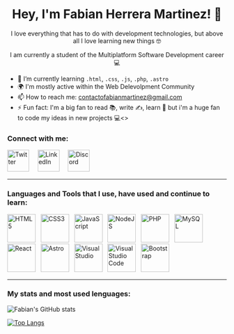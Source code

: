 ### <h1 align="center"> Hey, I'm Fabian Herrera Martinez! 👋 </h1>
<p align="center">I love everything that has to do with development technologies, but above all I love learning new things 🤓</p>
<p align="center">I am currently a student of the Multiplatform Software Development career 💻</p>
 <ul>
  <li>🌱 I’m currently learning <code>.html</code>, <code>.css</code>, <code>.js</code>, <code>.php</code>, <code>.astro</code> <br></li>
  <li>🌍 I'm mostly active within the Web Delevolpment Community <br></li>
  <li>📫 How to reach me: <a href="mailto:contactofabianmartinez@gmail.com">contactofabianmartinez@gmail.com</a> <br></li>
  <li>⚡ Fun fact: I'm a big fan to read 📚, write ✍, learn 🧠 but i'm a huge fan to code my ideas in new projects 💻<></li>
</ul


<hr>

<!-- Connect with me -->

<h3 align="left">Connect with me:</h3>

<a href="https://www.twitter.com/FabianHMz_"><img src="https://user-images.githubusercontent.com/95977433/167311941-e7278fd9-15f9-49a5-addc-4badff1a3835.png" alt="Twitter" width="50" heigth="50" style="max-width= 10 0%;"></a>
&nbsp; &nbsp;
<a href="https://www.linkedin.com/in/fabianhmz/"><img src="https://user-images.githubusercontent.com/95977433/167311930-54214ac1-de84-432f-9026-e1225c814d6f.png" alt="LinkedIn" width="50" heigth="50" style="max-width= 10 0%;"></a>
&nbsp; &nbsp;
<a href="https://discord.gg/gdRmAa5xHU"><img src="https://user-images.githubusercontent.com/95977433/167311923-5604170f-063d-4981-bdc3-3ff2195b2d17.png" alt="Discord" width="50" heigth="50" style="max-width= 10 0%;"></a>

<hr>
 
<!-- Lenguajes and Tools -->

<h3 align="left">Languages and Tools that I use, have used and continue to learn:</h3>

<a href="https://developer.mozilla.org/es/docs/Web/HTML"><img src="https://user-images.githubusercontent.com/95977433/167311674-c117ceff-99f0-4bcd-9e9b-fffd27358709.png" alt="HTML5" width="65" heigth="65" style="max-width= 10 0%;"></a>
&nbsp;
<a href="https://developer.mozilla.org/es/docs/Web/CSS"><img src="https://user-images.githubusercontent.com/95977433/167311711-4702314c-729c-40d3-8a39-41388f66a215.png" alt="CSS3" width="65" heigth="65" style="max-width= 10 0%;"></a>
&nbsp;
<a href="https://developer.mozilla.org/es/docs/Web/JavaScript"><img src="https://user-images.githubusercontent.com/95977433/167311815-75f5b318-8547-43aa-9c96-59a94c8b1e8c.png" alt="JavaScript" width="65" heigth="65" style="max-width= 10 0%;"></a>
&nbsp;
<a href="https://nodejs.org/en/"><img src="https://user-images.githubusercontent.com/95977433/167320628-47a30351-b07d-41d2-94c9-a304b9166d6a.png" alt="NodeJS" width="65" heigth="65" style="max-width= 10 0%;"></a>
&nbsp;
<a href="https://www.php.net/manual/es/intro-whatis.php"><img src="https://user-images.githubusercontent.com/95977433/167311851-46a5b81a-1aeb-48d2-9610-ae5f0478eb68.png" alt="PHP" width="65" heigth="65" style="max-width= 10 0%;"></a>
&nbsp;
<a href="https://www.mysql.com/"><img src="https://user-images.githubusercontent.com/95977433/167320435-ff5b854a-c84a-483e-88fd-7c4affeec3df.png" alt="MySQL" width="65" heigth="65" style="max-width= 10 0%;"></a>
&nbsp; 
<a href="https://es.reactjs.org/"><img src="https://user-images.githubusercontent.com/95977433/167311868-4295f877-3cd7-4d17-bb0e-8c65dc5457d7.png" alt="React" width="65" heigth="65" style="max-width= 10 0%;"></a>
&nbsp;
 <a href="https://astro.build/"><img src="https://user-images.githubusercontent.com/95977433/179270756-a5574845-fbf3-49bd-89b8-609d6aca888f.png" alt="Astro" width="65" heigth="65" style="max-width= 10 0%;"></a>
&nbsp;
<a href="https://visualstudio.microsoft.com/es/"><img src="https://user-images.githubusercontent.com/95977433/167311831-068ce061-72ff-4571-b4ac-12e09b6a1b00.png" alt="Visual Studio" width="65" heigth="65" style="max-width= 10 0%;"></a>
&nbsp; 
<a href="https://code.visualstudio.com/"><img src="https://user-images.githubusercontent.com/95977433/167320327-de180d30-9f27-47a3-b14c-9aa65ef24a29.png" alt="Visual Studio Code" width="65" heigth="65" style="max-width= 10 0%;"></a>
&nbsp; 
<a href="https://getbootstrap.com/"><img src="https://user-images.githubusercontent.com/95977433/167320614-276b8ecb-f65d-4c14-bfe2-3bf764552068.png" alt="Bootstrap" width="65" heigth="65" style="max-width= 10 0%;"></a>

<hr>

<!-- Stats and lenguages -->

<h3 align="left">My stats and most used lenguages:</h3>


![Fabian's GitHub stats](https://github-readme-stats.vercel.app/api?username=fabianhmzz&show_icons=true&theme=radical)

[![Top Langs](https://github-readme-stats.vercel.app/api/top-langs/?username=fabianhmzz&theme=radical&langs_count=6)](https://github.com/fabianhmzz/github-readme-stats)

<!--
**FabianHMzz/FabianHMzz** is a ✨ _special_ ✨ repository because its `README.md` (this file) appears on your GitHub profile.

<a href="https://www.python.org/"><img src="https://user-images.githubusercontent.com/95977433/167320603-caaa2d6a-1624-4bb7-8f1b-84d4a5523828.png" alt="Python" width="65" heigth="65" style="max-width= 10 0%;"></a>
&nbsp; 

Here are some ideas to get you started:

- 🔭 I’m currently working on ...
- 🌱 I’m currently learning ...
- 👯 I’m looking to collaborate on ...
- 🤔 I’m looking for help with ...
- 💬 Ask me about ...
- 📫 How to reach me: ...
- 😄 Pronouns: ...
- ⚡ Fun fact: ...
-->

